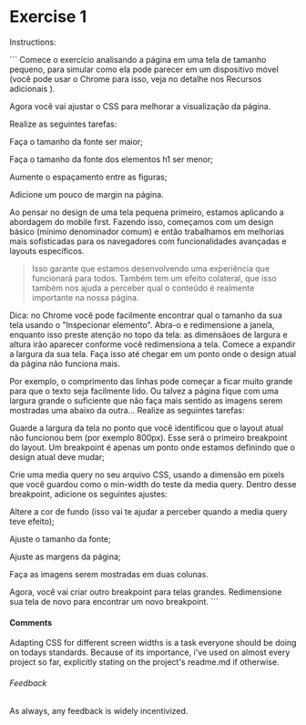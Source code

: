 # Exercise 1

Instructions:

´´´
Comece o exercício analisando a página em uma tela de tamanho pequeno, para simular como ela pode parecer em um dispositivo móvel (você pode usar o Chrome para isso, veja no detalhe nos Recursos adicionais ).

Agora você vai ajustar o CSS para melhorar a visualização da página.

Realize as seguintes tarefas:

Faça o tamanho da fonte ser maior;

Faça o tamanho da fonte dos elementos h1 ser menor;

Aumente o espaçamento entre as figuras;

Adicione um pouco de margin na página.

Ao pensar no design de uma tela pequena primeiro, estamos aplicando a abordagem do mobile first. Fazendo isso, começamos com um design básico (mínimo denominador comum) e então trabalhamos em melhorias mais sofisticadas para os navegadores com funcionalidades avançadas e layouts específicos.

>Isso garante que estamos desenvolvendo uma experiência que funcionará para todos. Também tem um efeito colateral, que isso também nos ajuda a perceber qual o conteúdo é realmente importante na nossa página.

Dica: no Chrome você pode facilmente encontrar qual o tamanho da sua tela usando o "Inspecionar elemento". Abra-o e redimensione a janela, enquanto isso preste atenção no topo da tela: as dimensãoes de largura e altura irão aparecer conforme você redimensiona a tela.
Comece a expandir a largura da sua tela. Faça isso até chegar em um ponto onde o design atual da página não funciona mais.

Por exemplo, o comprimento das linhas pode começar a ficar muito grande para que o texto seja facilmente lido. Ou talvez a página fique com uma largura grande o suficiente que não faça mais sentido as imagens serem mostradas uma abaixo da outra...
Realize as seguintes tarefas:

Guarde a largura da tela no ponto que você identificou que o layout atual não funcionou bem (por exemplo 800px). Esse será o primeiro breakpoint do layout. Um breakpoint é apenas um ponto onde estamos definindo que o design atual deve mudar;

Crie uma media query no seu arquivo CSS, usando a dimensão em pixels que você guardou como o min-width do teste da media query. Dentro desse breakpoint, adicione os seguintes ajustes:

Altere a cor de fundo (isso vai te ajudar a perceber quando a media query teve efeito);

Ajuste o tamanho da fonte;

Ajuste as margens da página;

Faça as imagens serem mostradas em duas colunas.

Agora, você vai criar outro breakpoint para telas grandes. Redimensione sua tela de novo para encontrar um novo breakpoint.
´´´

#### Comments

Adapting CSS for different screen widths is a task everyone should be doing on todays standards. Because of its importance, i've used on almost every project so far, explicitly stating on the project's readme.md if otherwise.

###### Feedback

As always, any feedback is widely incentivized.
